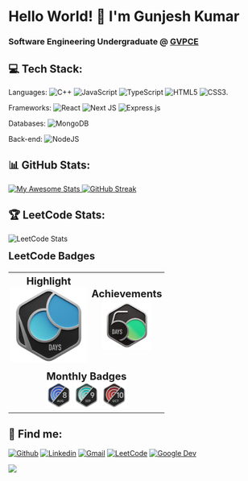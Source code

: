 # Hello World! 👋 I'm Gunjesh Kumar
### Software Engineering Undergraduate @ [GVPCE](https://gvpce.ac.in/)

## 💻 Tech Stack:
Languages: ![C++](https://img.shields.io/badge/c++-%2300599C.svg?style=for-the-badge&logo=c%2B%2B&logoColor=white) 
![JavaScript](https://img.shields.io/badge/javascript-%23323330.svg?style=for-the-badge&logo=javascript&logoColor=%23F7DF1E) 
![TypeScript](https://img.shields.io/badge/typescript-%23007ACC.svg?style=for-the-badge&logo=typescript&logoColor=white) 
![HTML5](https://img.shields.io/badge/html5-%23E34F26.svg?style=for-the-badge&logo=html5&logoColor=white) 
![CSS3](https://img.shields.io/badge/css3-%231572B6.svg?style=for-the-badge&logo=css3&logoColor=white).

Frameworks: ![React](https://img.shields.io/badge/react-%2320232a.svg?style=for-the-badge&logo=react&logoColor=%2361DAFB) 
![Next JS](https://img.shields.io/badge/Next-black?style=for-the-badge&logo=next.js&logoColor=white) 
![Express.js](https://img.shields.io/badge/express.js-%23404d59.svg?style=for-the-badge&logo=express&logoColor=%2361DAFB) 

Databases: ![MongoDB](https://img.shields.io/badge/MongoDB-%234ea94b.svg?style=for-the-badge&logo=mongodb&logoColor=white)

Back-end: ![NodeJS](https://img.shields.io/badge/node.js-6DA55F?style=for-the-badge&logo=node.js&logoColor=white) 











## 📊 GitHub Stats:
<div align="left">
  <a href="https://git.io/awesome-stats-card">
    <img src="https://awesome-github-stats.azurewebsites.net/user-stats/gunjesh843?cardType=github&theme=github-dark&preferLogin=false&Background=00000000&Border=00000000" alt="My Awesome Stats" />
  </a>
  <a href="https://git.io/streak-stats">
    <img src="https://github-readme-streak-stats.herokuapp.com?user=gunjesh843&theme=transparent&hide_border=true" alt="GitHub Streak" />
  </a>
</div>

## 🏆 LeetCode Stats: 
  <img src="https://leetcard.jacoblin.cool/gunjesh843?theme=radical&font=Fenix&ext=heatmap" alt="LeetCode Stats" width="495" />

<strong style="font-size: 20px;">LeetCode Badges</strong><br>
<table style="font-size: 20px;">
  <tr>
    <td style="text-align: center; padding: 5px;">
      <strong>Highlight</strong><br>
      <img src="2024-100.gif" alt="Highlight Badge" width="150" />
    </td>
    <td style="text-align: center; padding: 5px;">
      <strong>Achievements</strong><br>
      <img src="2024-50.gif" alt="Achievement Badge 1" width="100" />
    </td>
  </tr>
  <tr>
    <td colspan="2" style="text-align: center; padding: 5px;">
      <strong>Monthly Badges</strong><br>
      <img src="2024-08.gif" alt="Monthly Badge 1" width="50" />
      <img src="2024-09.gif" alt="Monthly Badge 2" width="50" />
      <img src="2024-10.gif" alt="Monthly Badge 3" width="50" />
    </td>
  </tr>
</table>



## 🤝 Find me:
[![Github](https://img.shields.io/badge/-Github-000?style=flat&logo=Github&logoColor=white)](https://github.com/gunjesh843)
[![Linkedin](https://img.shields.io/badge/-LinkedIn-blue?style=flat&logo=Linkedin&logoColor=white)](https://www.linkedin.com/in/gunjeshkumar)
[![Gmail](https://img.shields.io/badge/-Gmail-c14438?style=flat&logo=Gmail&logoColor=white)](mailto:gunjesh843@gmail.com)
[![LeetCode](https://img.shields.io/badge/-LeetCode-%23FFA116?style=flat&logo=leetcode&logoColor=black)](https://leetcode.com/u/gunjesh843/)
[![Google Dev](https://img.shields.io/badge/-Google%20Dev-%4285F4?style=flat&logo=google&logoColor=white)](https://developers.google.com/profile/u/gunjesh07)


<a href="https://visitcount.itsvg.in">
  <img src="https://visitcount.itsvg.in/api?id=gunjesh843&label=Profile%20Views&color=12&icon=0&pretty=false" />
</a>


